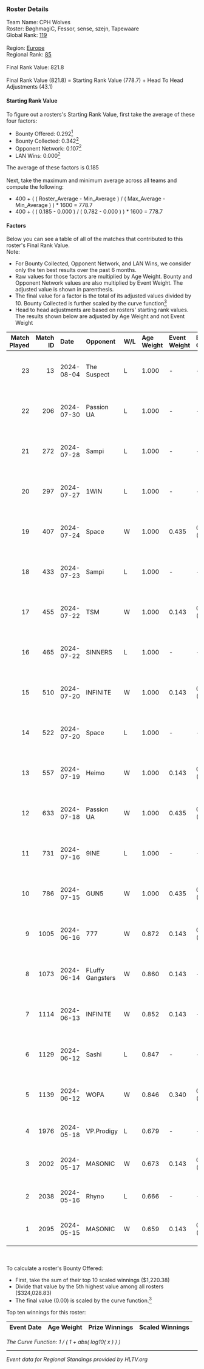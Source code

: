 ### Roster Details<br />
Team Name: CPH Wolves<br />
Roster: BøghmagiC, Fessor, sense, szejn, Tapewaare<br />
Global Rank: [119](../standings_global.md)<br />
<br />
Region: [Europe]( ../standings_europe.md)<br />
Regional Rank: [85]( ../standings_europe.md)<br />
<br />
Final Rank Value:  821.8<br />
<br />
Final Rank Value (821.8) = Starting Rank Value (778.7) + Head To Head Adjustments (43.1)<br />

#### Starting Rank Value<br />
To figure out a rosters's Starting Rank Value, first take the average of these four factors:<br />
- Bounty Offered: 0.292[<sup>1</sup>](#table2)
- Bounty Collected: 0.342[<sup>2</sup>](#table1)
- Opponent Network: 0.107[<sup>2</sup>](#table1)
- LAN Wins: 0.000[<sup>2</sup>](#table1)

The average of these factors is 0.185<br />
<br />
Next, take the maximum and minimum average across all teams and compute the following:<br />
- 400 + ( ( Roster_Average - Min_Average ) / ( Max_Average - Min_Average ) ) * 1600 = 778.7
- 400 + ( ( 0.185 - 0.000 ) / ( 0.782 - 0.000 ) ) * 1600 = 778.7


#### Factors<br />
Below you can see a table of all of the matches that contributed to this roster's Final Rank Value.<br />
Note:<br />

- For Bounty Collected, Opponent Network, and LAN Wins, we consider only the ten best results over the past 6 months.
- Raw values for those factors are multiplied by Age Weight. Bounty and Opponent Network values are also multiplied by Event Weight. The adjusted value is shown in parenthesis.
- The final value for a factor is the total of its adjusted values divided by 10. Bounty Collected is further scaled by the curve function[<sup>3</sup>](#curveFunction)
- Head to head adjustments are based on rosters' starting rank values. The results shown below are adjusted by Age Weight and not Event Weight
<span id="table1"></span><br />


| Match Played | Match ID | Date       | Opponent         | W/L | Age Weight | Event Weight | Bounty Collected | Opponent Network | LAN Wins  | H2H Adj. | Roster                                      |
| -: | -: | :- | :- | :- | :- | :- | :- | :- | :- | -: | :- |
|           23 |       13 | 2024-08-04 | The Suspect      | L   | 1.000      | -            | -                | -                | -         |   -13.92 | BøghmagiC, Fessor, sense, szejn, Tapewaare  |
|           22 |      206 | 2024-07-30 | Passion UA       | L   | 1.000      | -            | -                | -                | -         |    -6.22 | BøghmagiC, Fessor, sense, szejn, Tapewaare  |
|           21 |      272 | 2024-07-28 | Sampi            | L   | 1.000      | -            | -                | -                | -         |   -13.10 | BøghmagiC, Fessor, sense, szejn, Tapewaare  |
|           20 |      297 | 2024-07-27 | 1WIN             | L   | 1.000      | -            | -                | -                | -         |   -10.43 | BøghmagiC, Fessor, sense, szejn, Tapewaare  |
|           19 |      407 | 2024-07-24 | Space            | W   | 1.000      | 0.435        | 0.006 (0.003)    | 0.406 (0.177)    | 0 (0.000) |    18.34 | BøghmagiC, Fessor, sense, szejn, Tapewaare  |
|           18 |      433 | 2024-07-23 | Sampi            | L   | 1.000      | -            | -                | -                | -         |   -13.89 | BøghmagiC, Fessor, sense, szejn, Tapewaare  |
|           17 |      455 | 2024-07-22 | TSM              | W   | 1.000      | 0.143        | 0.040 (0.006)    | 0.394 (0.056)    | 0 (0.000) |    22.56 | BøghmagiC, Fessor, sense, szejn, Tapewaare  |
|           16 |      465 | 2024-07-22 | SINNERS          | L   | 1.000      | -            | -                | -                | -         |    -9.57 | BøghmagiC, Fessor, sense, szejn, Tapewaare  |
|           15 |      510 | 2024-07-20 | INFINITE         | W   | 1.000      | 0.143        | 0.000 (0.000)    | 0.187 (0.027)    | 0 (0.000) |     6.26 | BøghmagiC, Fessor, sense, szejn, Tapewaare  |
|           14 |      522 | 2024-07-20 | Space            | L   | 1.000      | -            | -                | -                | -         |   -12.69 | BøghmagiC, Fessor, sense, szejn, Tapewaare  |
|           13 |      557 | 2024-07-19 | Heimo            | W   | 1.000      | 0.143        | 0.006 (0.001)    | 0.107 (0.015)    | 0 (0.000) |     7.60 | BøghmagiC, Fessor, sense, szejn, Tapewaare  |
|           12 |      633 | 2024-07-18 | Passion UA       | W   | 1.000      | 0.435        | 0.172 (0.075)    | 1.000 (0.435)    | 0 (0.000) |    23.53 | BøghmagiC, Fessor, sense, szejn, Tapewaare  |
|           11 |      731 | 2024-07-16 | 9INE             | L   | 1.000      | -            | -                | -                | -         |   -12.43 | BøghmagiC, Fessor, sense, shadiy, Tapewaare |
|           10 |      786 | 2024-07-15 | GUN5             | W   | 1.000      | 0.435        | 0.073 (0.032)    | 0.570 (0.248)    | 0 (0.000) |    22.25 | BøghmagiC, Fessor, sense, szejn, Tapewaare  |
|            9 |     1005 | 2024-06-16 | 777              | W   | 0.872      | 0.143        | 0.015 (0.002)    | 0.181 (0.023)    | 0 (0.000) |    10.55 | BøghmagiC, Fessor, szejn, Tapewaare, tOPZ   |
|            8 |     1073 | 2024-06-14 | FLuffy Gangsters | W   | 0.860      | 0.143        | -                | 0.222 (0.027)    | 0 (0.000) |     6.55 | BøghmagiC, Fessor, szejn, Tapewaare, tOPZ   |
|            7 |     1114 | 2024-06-13 | INFINITE         | W   | 0.852      | 0.143        | -                | 0.187 (0.023)    | 0 (0.000) |     5.66 | BøghmagiC, Fessor, szejn, Tapewaare, tOPZ   |
|            6 |     1129 | 2024-06-12 | Sashi            | L   | 0.847      | -            | -                | -                | -         |    -2.43 | BøghmagiC, Fessor, szejn, Tapewaare, tOPZ   |
|            5 |     1139 | 2024-06-12 | WOPA             | W   | 0.846      | 0.340        | 0.001 (0.000)    | 0.127 (0.036)    | 0 (0.000) |     7.31 | BøghmagiC, Fessor, szejn, Tapewaare, tOPZ   |
|            4 |     1976 | 2024-05-18 | VP.Prodigy       | L   | 0.679      | -            | -                | -                | -         |    -8.08 | Basso, BøghmagiC, Fessor, szejn, vigg0      |
|            3 |     2002 | 2024-05-17 | MASONIC          | W   | 0.673      | 0.143        | 0.009 (0.001)    | -                | -         |    10.39 | Basso, BøghmagiC, Fessor, szejn, vigg0      |
|            2 |     2038 | 2024-05-16 | Rhyno            | L   | 0.666      | -            | -                | -                | -         |    -5.38 | Basso, BøghmagiC, Fessor, szejn, vigg0      |
|            1 |     2095 | 2024-05-15 | MASONIC          | W   | 0.659      | 0.143        | 0.009 (0.001)    | -                | -         |    10.22 | Basso, BøghmagiC, Fessor, szejn, vigg0      |

<br />
<span id="table2"></span><br />
To calculate a roster's Bounty Offered:<br />

- First, take the sum of their top 10 scaled winnings ($1,220.38)
- Divide that value by the 5th highest value among all rosters ($324,028.83)
- The final value (0.00) is scaled by the curve function.[<sup>3</sup>](#curveFunction)

Top ten winnings for this roster:<br />

| Event Date | Age Weight | Prize Winnings | Scaled Winnings |
| :- | -: | :- | :- |


<span id="curveFunction"></span>_The Curve Function: 1 / ( 1 + abs( log10( x ) ) )_<br />

---
_Event data for Regional Standings provided by HLTV.org_<br />
